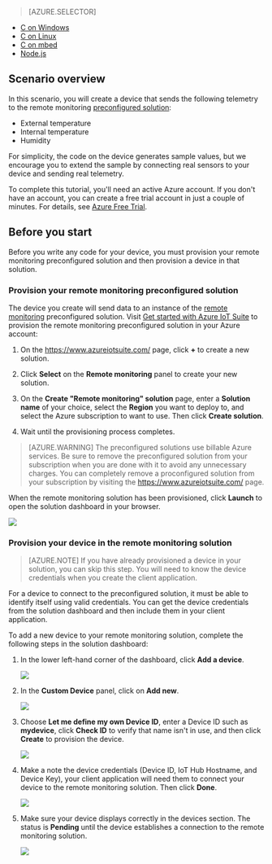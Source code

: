 > [AZURE.SELECTOR]
- [C on Windows](../articles/iot-suite/iot-suite-connecting-devices.md)
- [C on Linux](../articles/iot-suite/iot-suite-connecting-devices-linux.md)
- [C on mbed](../articles/iot-suite/iot-suite-connecting-devices-mbed.md)
- [Node.js](../articles/iot-suite/iot-suite-connecting-devices-node.md)

## Scenario overview

In this scenario, you will create a device that sends the following telemetry to the remote monitoring [preconfigured solution][lnk-what-are-preconfig-solutions]:

- External temperature
- Internal temperature
- Humidity

For simplicity, the code on the device generates sample values, but we encourage you to extend the sample by connecting real sensors to your device and sending real telemetry.

To complete this tutorial, you'll need an active Azure account. If you don't have an account, you can create a free trial account in just a couple of minutes. For details, see [Azure Free Trial][lnk-free-trial].

## Before you start

Before you write any code for your device, you must provision your remote monitoring preconfigured solution and then provision a device in that solution.

### Provision your remote monitoring preconfigured solution

The device you create will send data to an instance of the [remote monitoring][lnk-remote-monitoring] preconfigured solution. Visit [Get started with Azure IoT Suite][lnk-getstarted] to provision the remote monitoring preconfigured solution in your Azure account:

1. On the https://www.azureiotsuite.com/ page, click **+** to create a new solution.

2. Click **Select** on the **Remote monitoring** panel to create your new solution.

3. On the **Create "Remote monitoring" solution** page, enter a **Solution name** of your choice, select the **Region** you want to deploy to, and select the Azure subscription to want to use. Then click **Create solution**.

4. Wait until the provisioning process completes.

> [AZURE.WARNING] The preconfigured solutions use billable Azure services. Be sure to remove the preconfigured solution from your subscription when you are done with it to avoid any unnecessary charges. You can completely remove a proconfigured solution from your subscription by visiting the https://www.azureiotsuite.com/ page.

When the remote monitoring solution has been provisioned, click **Launch** to open the solution dashboard in your browser.

![][img-dashboard]

### Provision your device in the remote monitoring solution

> [AZURE.NOTE] If you have already provisioned a device in your solution, you can skip this step. You will need to know the device credentials when you create the client application.

For a device to connect to the preconfigured solution, it must be able to identify itself using valid credentials. You can get the device credentials from the solution dashboard and then include them in your client application. 

To add a new device to your remote monitoring solution, complete the following steps in the solution dashboard:

1.  In the lower left-hand corner of the dashboard, click **Add a device**.

    ![][1]

2.  In the **Custom Device** panel, click on **Add new**.

    ![][2]

3.  Choose **Let me define my own Device ID**, enter a Device ID such as **mydevice**, click **Check ID** to verify that name isn't in use, and then click **Create** to provision the device.

    ![][3]

5. Make a note the device credentials (Device ID, IoT Hub Hostname, and Device Key), your client application will need them to connect your device to the remote monitoring solution. Then click **Done**.

    ![][4]

6. Make sure your device displays correctly in the devices section. The status is **Pending** until the device establishes a connection to the remote monitoring solution.

    ![][5]

[img-dashboard]: ./media/iot-suite-selector-connecting/dashboard.png
[1]: ./media/iot-suite-selector-connecting/suite0.png
[2]: ./media/iot-suite-selector-connecting/suite1.png
[3]: ./media/iot-suite-selector-connecting/suite2.png
[4]: ./media/iot-suite-selector-connecting/suite3.png
[5]: ./media/iot-suite-selector-connecting/suite5.png

[lnk-getstarted]: https://www.azureiotsuite.com/
[lnk-what-are-preconfig-solutions]: ../articles/iot-suite/iot-suite-what-are-preconfigured-solutions.md
[lnk-remote-monitoring]: ../articles/iot-suite/iot-suite-remote-monitoring-sample-walkthrough.md
[lnk-free-trial]: http://azure.microsoft.com/pricing/free-trial/